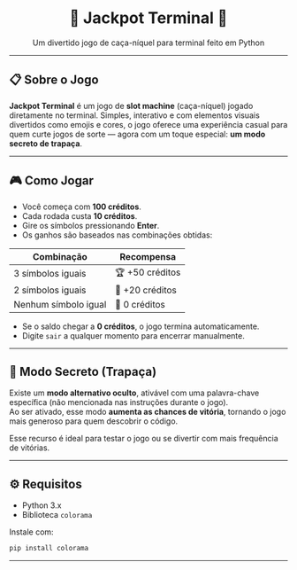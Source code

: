 <h1 align="center">🎰 Jackpot Terminal 🎰</h1>
<p align="center">Um divertido jogo de caça-níquel para terminal feito em Python</p>

---

## 📋 Sobre o Jogo

**Jackpot Terminal** é um jogo de **slot machine** (caça-níquel) jogado diretamente no terminal. Simples, interativo e com elementos visuais divertidos como emojis e cores, o jogo oferece uma experiência casual para quem curte jogos de sorte — agora com um toque especial: **um modo secreto de trapaça**.

---

## 🎮 Como Jogar

- Você começa com **100 créditos**.
- Cada rodada custa **10 créditos**.
- Gire os símbolos pressionando **Enter**.
- Os ganhos são baseados nas combinações obtidas:

| Combinação               | Recompensa     |
|--------------------------|----------------|
| 3 símbolos iguais        | 🏆 +50 créditos |
| 2 símbolos iguais        | 🌟 +20 créditos |
| Nenhum símbolo igual     | 🙁 0 créditos   |

- Se o saldo chegar a **0 créditos**, o jogo termina automaticamente.
- Digite `sair` a qualquer momento para encerrar manualmente.

---

## 🧪 Modo Secreto (Trapaça)

Existe um **modo alternativo oculto**, ativável com uma palavra-chave específica (não mencionada nas instruções durante o jogo).  
Ao ser ativado, esse modo **aumenta as chances de vitória**, tornando o jogo mais generoso para quem descobrir o código.

Esse recurso é ideal para testar o jogo ou se divertir com mais frequência de vitórias.

---

## ⚙️ Requisitos

- Python 3.x
- Biblioteca `colorama`

Instale com:

```bash
pip install colorama
````

---
